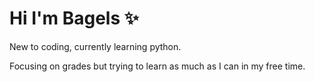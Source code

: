 # Hi I'm Bagels ✨

New to coding, currently learning python. 

Focusing on grades but trying to learn as much as I can in my free time.
